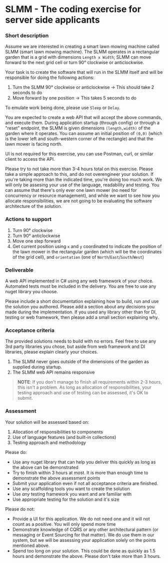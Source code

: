 SLMM - The coding exercise for server side applicants
=====================================================

### Short description
Assume we are interested in creating a smart lawn mowing machine called SLMM (smart lawn mowing machine).
The SLMM operates in a rectangular garden that is a grid with dimensions `Length x Width`; SLMM can move forward
to the next grid cell or turn 90° clockwise or anticlockwise.

Your task is to create the software that will run in the SLMM itself and will be responsible for doing the following actions:

1. Turn the SLMM 90° clockwise or anticlockwise -> This should take 2 seconds to do
1. Move forward by one position -> This takes 5 seconds to do

To emulate work being done, please use `Sleep` or `Delay`.

You are expected to create a web API that will accept the above commands, and execute them. During application startup (through config) or through a "reset" endpoint, the SLMM is given dimensions `(length,width)` of the garden where it operates. You can assume an initial position of `(0,0)` (which is the lower left and south-western corner of the rectangle) and that the lawn mower is facing north.

UI is not required for this exercise, you can use Postman, curl, or similar client to access the API.

Please try to not take more than 3-4 hours total on this exercise. Please take a simple approach to this, and do not overengineer your solution. If you're taking more than the indicated time, you're doing too much work. We will only be assesing your use of the language, readability and testing. You can assume that there's only ever one lawn mower (no need for concurrency or resource management), and while we want to see how you allocate responsibilities, we are not going to be evaluating the software architecture of the solution.

### Actions to support
1. Turn 90° clockwise
1. Turn 90° anticlockwise
1. Move one step forward
1. Get current position using `x` and `y` coordinated to indicate the position of the lawn mower in the rectangular garden (which will be the coordinates of the grid cell), and `orientation` (one of `North`/`East`/`South`/`West`)

### Deliverable
A web API implemented in C# using any web framework of your choice. Automated tests must be included in the delivery. You are free to use any nuget library you choose.

Please include a short documentation explaining how to build, run and use the solution you authored. Please add a section about any decisions you made during the implementation. If you used any library other than for DI, testing or web framework, then please add a small section explaining why.

### Acceptance criteria

The provided solutions needs to build with no errors. Feel free to use any 3rd party libraries you chose, but aside from web framework and DI libraries, please explain clearly your choices.

1. The SLMM never goes outside of the dimensions of the garden as supplied during startup.
1. The SLMM web API remains responsive

> **NOTE**: If you don't manage to finish all requirements within 2-3 hours, this isn't a problem. As long as allocation of responsibilities, your testing approach and use of testing can be assessed, it's OK to submit.

### Assessment

Your solution will be assessed based on:

1. Allocation of responsibilities to components
1. Use of language features (and built-in collections)
1. Testing approach and methodology

Please do:
- Use any nuget library that can help you deliver this quickly as long as the above can be demonstrated
- Try to finish within 3 hours at most. It is more than enough time to demonstrate the above assessment points
- Submit your application even if not all acceptance criteria are finished.
- Use any scaffolding tools you want to create the solution
- Use _any_ testing framework you want and are familiar with
- Use appropriate testing for the solution and it's size

Please do not:
- Provide a UI for this application. We do not need one and it will not count as a positive. You will only spend more time
- Demonstrate knowledge of CQRS or any other architectural pattern (or messaging or Event Sourcing for that matter). We do use them in our system, but we will be assessing your application solely on the points mentioned above.
- Spend too long on your solution. This could be done as quickly as 1.5 hours and demonstrate the above. Please don't take more than 3 hours.
